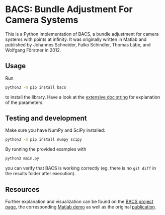 # BACS: Bundle Adjustment For Camera Systems

This is a Python implementation of BACS, a bundle adjustment for camera systems with points at infinity.
It was originally written in Matlab and published by Johannes Schneider, Falko Schindler, Thomas Läbe, and Wolfgang Förstner in 2012.

## Usage

Run

```bash
python3 -m pip install bacs
```

to install the library. 
Have a look at the [extensive doc string](https://github.com/zauberzeug/bacs/blob/main/bacs/bacs.py#L33-L77) for explanation of the parameters.

## Testing and development

Make sure you have NumPy and SciPy installed:

```bash
python3 -m pip install numpy scipy
```

By running the provided examples with

```bash
python3 main.py
```

you can verify that BACS is working correctly (eg. there is no `git diff` in the results folder after execution).

## Resources

Further explanation and visualization can be found on the [BACS project page](https://www.ipb.uni-bonn.de/data-software/bacs/), the corresponding [Matlab demo](https://www.ipb.uni-bonn.de/html/software/bacs/v0.1/demo-v0.1.html) as well as the original [publication](https://www.isprs-ann-photogramm-remote-sens-spatial-inf-sci.net/I-3/75/2012/isprsannals-I-3-75-2012.pdf).
